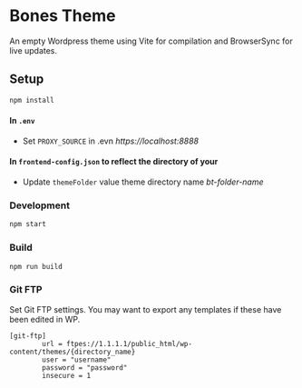 # Bones Theme
An empty Wordpress theme using Vite for compilation and BrowserSync for live updates.

## Setup

```bash
npm install
```

#### In ```.env```
- Set ```PROXY_SOURCE``` in .evn *https://localhost:8888*

#### In ```frontend-config.json``` to reflect the directory of your 
- Update ```themeFolder``` value theme directory name *bt-folder-name*

### Development 
```bash
npm start
```

### Build
```bash
npm run build
```

### Git FTP
Set Git FTP settings. You may want to export any templates if these have been edited in WP.

```
[git-ftp]
        url = ftpes://1.1.1.1/public_html/wp-content/themes/{directory_name}
        user = "username"
        password = "password"
        insecure = 1
```
